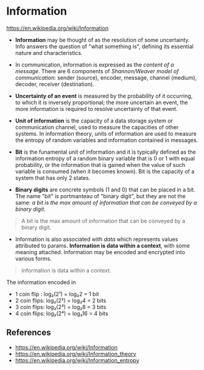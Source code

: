 # Information

https://en.wikipedia.org/wiki/Information

* **Information** may be thought of as the resolution of some uncertainty. Info answers the question of "what something is", defining its essential nature and characteristics.

* In communication, information is expressed as the *content of a message*. There are 6 components of *Shannon/Weaver model of communication*: sender (source), encoder, message, channel (medium), decoder, receiver (destination).

* **Uncertainty of an event** is measured by the probability of it occurring, to which it is inversely proportional; the more uncertain an event, the more information is required to resolve uncertainty of that event.

* **Unit of information** is the capacity of a data storage system or communication channel, used to measure the capacities of other systems. In information theory, units of information are used to measure the entropy of random variables and information contained in messages.

* **Bit** is the funamental unit of information and it is typically defined as the information entropy of a random binary variable that is 0 or 1 with equal probability, or the information that is gained when the value of such variable is consumed (when it becomes known). Bit is the capacity of a system that has only 2 states.

* **Binary digits** are concrete symbols (1 and 0) that can be placed in a bit. The name "bit" is portmanteau of "binary digit", but they are not the same: *a bit is the max amount of information that can be conveyed by a binary digit*.

> A bit is the max amount of information that can be conveyed by a binary digit.

* Information is also associated with *data* which represents values attributed to params. **Information is data within a context**, with some meaning attached. Information may be encoded and encrypted into various forms.

> Information is data within a context.


The information encoded in
- 1 coin flip : log₂(2¹) = log₂2  = 1 bit
- 2 coin flips: log₂(2²) = log₂4  = 2 bits
- 3 coin flips: log₂(2³) = log₂8  = 3 bits
- 4 coin flips: log₂(2⁴) = log₂16 = 4 bits


## References

- https://en.wikipedia.org/wiki/Information
- https://en.wikipedia.org/wiki/Information_theory
- https://en.wikipedia.org/wiki/Information_entropy
